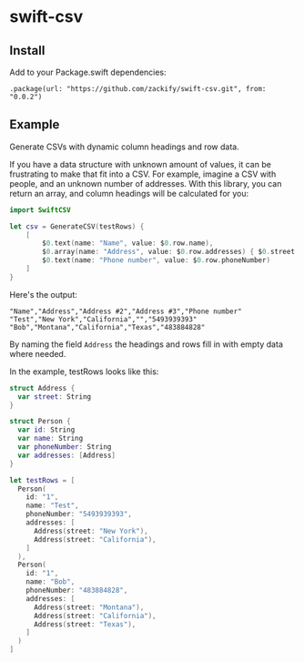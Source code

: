 # swift-csv

## Install

Add to your Package.swift dependencies:

```
.package(url: "https://github.com/zackify/swift-csv.git", from: "0.0.2")
```

## Example

Generate CSVs with dynamic column headings and row data.

If you have a data structure with unknown amount of values, it can be frustrating to make that fit into a CSV. For example, imagine a CSV with people, and an unknown number of addresses. With this library, you can return an array, and column headings will be calculated for you:

```swift
import SwiftCSV

let csv = GenerateCSV(testRows) {
    [
        $0.text(name: "Name", value: $0.row.name),
        $0.array(name: "Address", value: $0.row.addresses) { $0.street },
        $0.text(name: "Phone number", value: $0.row.phoneNumber)
    ]
}
```

Here's the output:

```
"Name","Address","Address #2","Address #3","Phone number"
"Test","New York","California","","5493939393"
"Bob","Montana","California","Texas","483884828"
```

By naming the field `Address` the headings and rows fill in with empty data where needed.

In the example, testRows looks like this:

```swift
struct Address {
  var street: String
}

struct Person {
  var id: String
  var name: String
  var phoneNumber: String
  var addresses: [Address]
}

let testRows = [
  Person(
    id: "1",
    name: "Test",
    phoneNumber: "5493939393",
    addresses: [
      Address(street: "New York"),
      Address(street: "California"),
    ]
  ),
  Person(
    id: "1",
    name: "Bob",
    phoneNumber: "483884828",
    addresses: [
      Address(street: "Montana"),
      Address(street: "California"),
      Address(street: "Texas"),
    ]
  )
]
```
